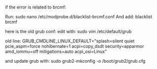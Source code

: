 if the error is related to brcmf:

Run:
sudo nano /etc/modprobe.d/blacklist-brcmf.conf
And add:
blacklist brcmf


here is the old grub conf:
edit with:
sudo vim /etc/default/grub

old line:
GRUB_CMDLINE_LINUX_DEFAULT="splash=silent quiet pcie_aspm=force nohibernate=1 acpi=copy_dsdt security=apparmor amd_iommu=off mitigations=auto acpi_osi=Linux"

and update grub with:
sudo grub2-mkconfig -o /boot/grub2/grub.cfg
